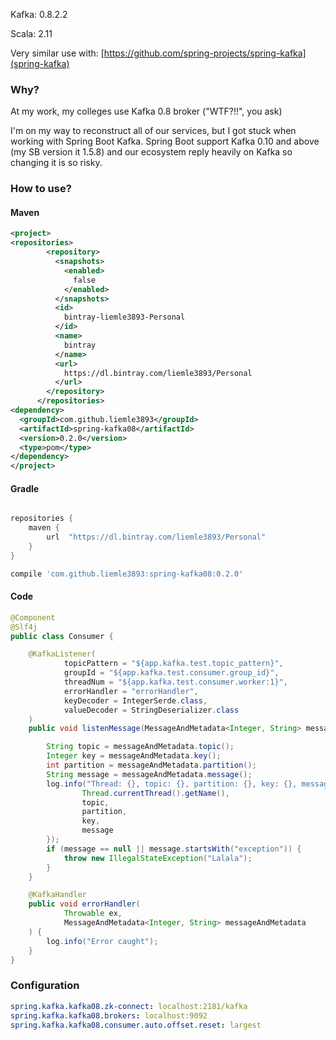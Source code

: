 Kafka: 0.8.2.2

Scala: 2.11

Very similar use with: [https://github.com/spring-projects/spring-kafka](spring-kafka)

### Why?

At my work, my colleges use Kafka 0.8 broker ("WTF?!!", you ask)

I'm on my way to reconstruct all of our services, but I got stuck when working with Spring Boot Kafka.
Spring Boot support Kafka 0.10 and above (my SB version it 1.5.8) and our ecosystem reply heavily on Kafka so changing it is so risky.

### How to use?

#### Maven
```xml
<project>
<repositories>
        <repository>
          <snapshots>
            <enabled>
              false
            </enabled>
          </snapshots>
          <id>
            bintray-liemle3893-Personal
          </id>
          <name>
            bintray
          </name>
          <url>
            https://dl.bintray.com/liemle3893/Personal
          </url>
        </repository>
      </repositories>
<dependency>
  <groupId>com.github.liemle3893</groupId>
  <artifactId>spring-kafka08</artifactId>
  <version>0.2.0</version>
  <type>pom</type>
</dependency>
</project>

```

#### Gradle

```groovy

repositories {
	maven {
		url  "https://dl.bintray.com/liemle3893/Personal"
	}
}

compile 'com.github.liemle3893:spring-kafka08:0.2.0'
```

#### Code

```java
@Component
@Slf4j
public class Consumer {

	@KafkaListener(
			topicPattern = "${app.kafka.test.topic_pattern}",
			groupId = "${app.kafka.test.consumer.group_id}",
			threadNum = "${app.kafka.test.consumer.worker:1}",
			errorHandler = "errorHandler",
			keyDecoder = IntegerSerde.class,
			valueDecoder = StringDeserializer.class
	)
	public void listenMessage(MessageAndMetadata<Integer, String> messageAndMetadata) {

		String topic = messageAndMetadata.topic();
		Integer key = messageAndMetadata.key();
		int partition = messageAndMetadata.partition();
		String message = messageAndMetadata.message();
		log.info("Thread: {}, topic: {}, partition: {}, key: {}, message: {}", new Object[]{
				Thread.currentThread().getName(),
				topic,
				partition,
				key,
				message
		});
		if (message == null || message.startsWith("exception")) {
			throw new IllegalStateException("Lalala");
		}
	}

	@KafkaHandler
	public void errorHandler(
			Throwable ex,
			MessageAndMetadata<Integer, String> messageAndMetadata
	) {
		log.info("Error caught");
	}
}

```

### Configuration

```yaml
spring.kafka.kafka08.zk-connect: localhost:2181/kafka
spring.kafka.kafka08.brokers: localhost:9092
spring.kafka.kafka08.consumer.auto.offset.reset: largest
```
